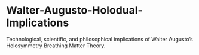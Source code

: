 # Walter-Augusto-Holodual-Implications
Technological, scientific, and philosophical implications of Walter Augusto’s Holosymmetry Breathing Matter Theory.
